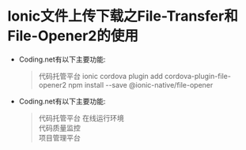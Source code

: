 # Ionic文件上传下载之File-Transfer和File-Opener2的使用
*  Coding.net有以下主要功能:
    > 代码托管平台
    > ionic cordova plugin add cordova-plugin-file-opener2
    > npm install --save @ionic-native/file-opener    

*  Coding.net有以下主要功能:
    > 代码托管平台
    > 在线运行环境    
    > 代码质量监控    
    > 项目管理平台

